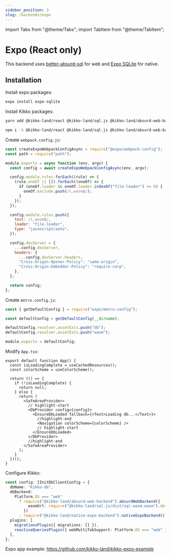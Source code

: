 ```yaml
---
sidebar_position: 3
slug: /backends/expo
---
```


import Tabs from "@theme/Tabs";
import TabItem from "@theme/TabItem";

# Expo (React only)

This backend uses [better-absurd-sql](https://github.com/kikko-land/better-absurd-sql) for web and [Expo SQLite](https://docs.expo.dev/versions/latest/sdk/sqlite/) for native.

## Installation

Install expo packages:

```bash
expo install expo-sqlite
```

Install Kikko packages:

<Tabs>
  <TabItem value="yarn" label="yarn" default>

```bash
yarn add @kikko-land/react @kikko-land/sql.js @kikko-land/absurd-web-backend @kikko-land/native-expo-backend
```

  </TabItem>
  <TabItem value="npm" label="npm">

```bash
npm i -S @kikko-land/react @kikko-land/sql.js @kikko-land/absurd-web-backend @kikko-land/native-expo-backend
```

  </TabItem>
</Tabs>

Create `webpack.config.js`:

```javascript
const createExpoWebpackConfigAsync = require("@expo/webpack-config");
const path = require("path");

module.exports = async function (env, argv) {
  const config = await createExpoWebpackConfigAsync(env, argv);

  config.module.rules.forEach((rule) => {
    (rule.oneOf || []).forEach((oneOf) => {
      if (oneOf.loader && oneOf.loader.indexOf("file-loader") >= 0) {
        oneOf.exclude.push(/\.wasm$/);
      }
    });
  });

  config.module.rules.push({
    test: /\.wasm$/,
    loader: "file-loader",
    type: "javascript/auto",
  });

  config.devServer = {
    ...config.devServer,
    headers: {
      ...config.devServer.headers,
      "Cross-Origin-Opener-Policy": "same-origin",
      "Cross-Origin-Embedder-Policy": "require-corp",
    },
  };

  return config;
};
```

Create `metro.config.js`:

```javascript
const { getDefaultConfig } = require("expo/metro-config");

const defaultConfig = getDefaultConfig(__dirname);

defaultConfig.resolver.assetExts.push("db");
defaultConfig.resolver.assetExts.push("wasm");

module.exports = defaultConfig;
```

Modify `App.tsx`:

```tsx
export default function App() {
  const isLoadingComplete = useCachedResources();
  const colorScheme = useColorScheme();

  return (() => {
    if (!isLoadingComplete) {
      return null;
    } else {
      return (
        <SafeAreaProvider>
          // highlight-start
          <DbProvider config={config}>
            <EnsureDbLoaded fallback={<Text>Loading db...</Text>}>
              //highlight-end
              <Navigation colorScheme={colorScheme} />
              // highlight-start
            </EnsureDbLoaded>
          </DbProvider>
          //highlight-end
        </SafeAreaProvider>
      );
    }
  })();
}
```

Configure Kikko:

```typescript
const config: IInitDbClientConfig = {
  dbName: "kikko-db",
  dbBackend:
    Platform.OS === "web"
      ? require("@kikko-land/absurd-web-backend").absurdWebBackend({
          wasmUrl: require("@kikko-land/sql.js/dist/sql-wasm.wasm").default,
        })
      : require("@kikko-land/native-expo-backend").nativeExpoBackend(),
  plugins: [
    migrationsPlugin({ migrations: [] }),
    reactiveQueriesPlugin({ webMultiTabSupport: Platform.OS === "web" }),
  ],
};
```

Expo app example: https://github.com/kikko-land/kikko-expo-example
